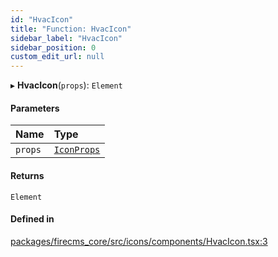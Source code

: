 ```yaml
---
id: "HvacIcon"
title: "Function: HvacIcon"
sidebar_label: "HvacIcon"
sidebar_position: 0
custom_edit_url: null
---
```


▸ **HvacIcon**(`props`): `Element`

#### Parameters

| Name | Type |
| :------ | :------ |
| `props` | [`IconProps`](../types/IconProps.md) |

#### Returns

`Element`

#### Defined in

[packages/firecms_core/src/icons/components/HvacIcon.tsx:3](https://github.com/FireCMSco/firecms/blob/d45f3739/packages/firecms_core/src/icons/components/HvacIcon.tsx#L3)
